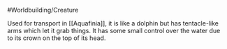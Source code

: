 #Worldbuilding/Creature 

Used for transport in [[Aquafinia]], it is like a dolphin but has tentacle-like arms which let it grab things. It has some small control over the water due to its crown on the top of its head. 
